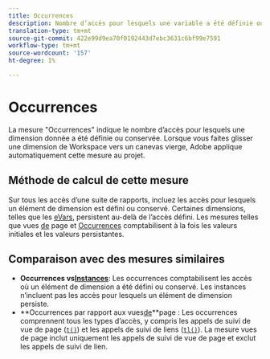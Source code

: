```yaml
---
title: Occurrences
description: Nombre d’accès pour lesquels une variable a été définie ou conservée.
translation-type: tm+mt
source-git-commit: 422e99d9ea70f0192443d7ebc3631c6bf99e7591
workflow-type: tm+mt
source-wordcount: '157'
ht-degree: 1%

---
```



# Occurrences

La mesure &quot;Occurrences&quot; indique le nombre d’accès pour lesquels une dimension donnée a été définie ou conservée. Lorsque vous faites glisser une dimension de Workspace vers un canevas vierge, Adobe applique automatiquement cette mesure au projet.

## Méthode de calcul de cette mesure

Sur tous les accès d’une suite de rapports, incluez les accès pour lesquels un élément de dimension est défini ou conservé. Certaines dimensions, telles que les [eVars](../dimensions/evar.md), persistent au-delà de l’accès défini. Les mesures telles que vues [de](page-views.md) page et [Occurrences](occurrences.md) comptabilisent à la fois les valeurs initiales et les valeurs persistantes.

## Comparaison avec des mesures similaires

* **Occurrences vs[Instances](instances.md)**: Les occurrences comptabilisent les accès où un élément de dimension a été défini ou conservé. Les instances n’incluent pas les accès pour lesquels un élément de dimension persiste.
* **Occurrences par rapport aux vues[de](page-views.md)**page : Les occurrences comprennent tous les types d’accès, y compris les appels de suivi de vue de page ([`t()`](/help/implement/vars/functions/t-method.md)) et les appels de suivi de liens ([`tl()`](/help/implement/vars/functions/tl-method.md)). La mesure vues de page inclut uniquement les appels de suivi de vue de page et exclut les appels de suivi de lien.
